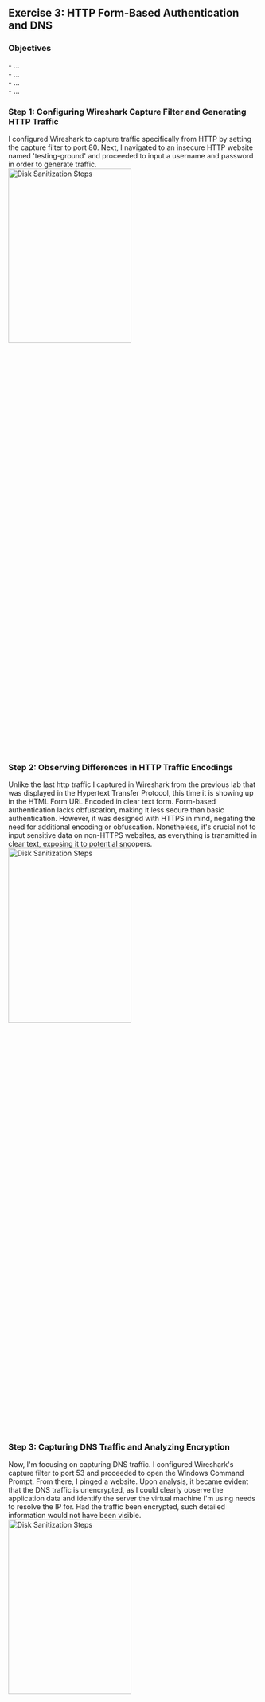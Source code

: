 <h2>Exercise 3: HTTP Form-Based Authentication and DNS</h2>

<h3>Objectives</h3>
- ...
<br />
- ...
<br />
- ...
<br />
- ...

<h3>Step 1: Configuring Wireshark Capture Filter and Generating HTTP Traffic</h3>
I configured Wireshark to capture traffic specifically from HTTP by setting the capture filter to port 80. Next, I navigated to an insecure HTTP website named 'testing-ground' and proceeded to input a username and password in order to generate traffic.
<br />
<img src="https://github.com/Yagoobz/HTTPForm-BasedAuthenticationAndDNS/assets/145611184/c6fe3d57-440b-40eb-968b-8ebe9e04bcab" height="30%" width="70%" alt="Disk Sanitization Steps"/>

<h3>Step 2: Observing Differences in HTTP Traffic Encodings</h3>
Unlike the last http traffic I captured in Wireshark from the previous lab that was displayed in the Hypertext Transfer Protocol, this time it is showing up in the HTML Form URL Encoded in clear text form. Form-based authentication lacks obfuscation, making it less secure than basic authentication. However, it was designed with HTTPS in mind, negating the need for additional encoding or obfuscation. Nonetheless, it's crucial not to input sensitive data on non-HTTPS websites, as everything is transmitted in clear text, exposing it to potential snoopers.
<br />
<img src="https://github.com/Yagoobz/HTTPForm-BasedAuthenticationAndDNS/assets/145611184/cb5281e3-fcd5-42a7-9e12-dae7333114e4" height="30%" width="70%" alt="Disk Sanitization Steps"/>

<h3>Step 3: Capturing DNS Traffic and Analyzing Encryption</h3>
Now, I'm focusing on capturing DNS traffic. I configured Wireshark's capture filter to port 53 and proceeded to open the Windows Command Prompt. From there, I pinged a website. Upon analysis, it became evident that the DNS traffic is unencrypted, as I could clearly observe the application data and identify the server the virtual machine I'm using needs to resolve the IP for. Had the traffic been encrypted, such detailed information would not have been visible.
<br />
<img src="https://github.com/Yagoobz/HTTPForm-BasedAuthenticationAndDNS/assets/145611184/b674cb19-8470-4066-a6ad-bdd0a216edb1" height="30%" width="70%" alt="Disk Sanitization Steps"/>
<img src="https://github.com/Yagoobz/HTTPForm-BasedAuthenticationAndDNS/assets/145611184/2c81f5c3-5eda-42a0-a2db-68c553913dd5" height="30%" width="70%" alt="Disk Sanitization Steps"/>
